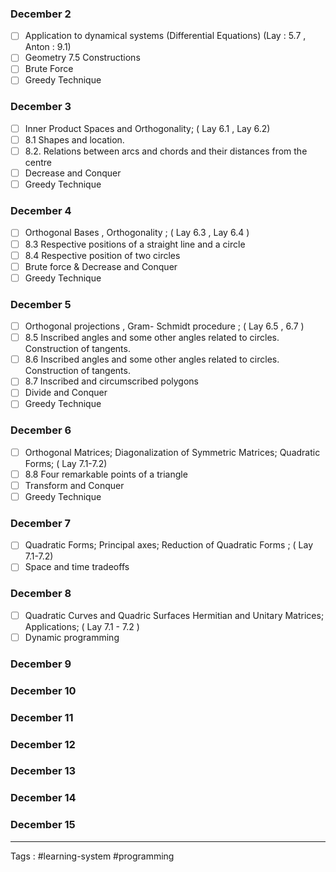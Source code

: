 ### **December 2**
- [ ] Application to dynamical systems  (Differential Equations) (Lay : 5.7 , Anton : 9.1)
- [ ] Geometry 7.5 Constructions 
- [ ] Brute Force 
- [ ]  Greedy Technique
### **December 3**
- [ ] Inner Product Spaces and Orthogonality; ( Lay 6.1  , Lay 6.2) 
- [ ] 8.1 Shapes and location.
- [ ] 8.2. Relations between arcs and chords and their distances from the centre
- [ ] Decrease and Conquer
- [ ]  Greedy Technique
### **December 4**
- [ ] Orthogonal Bases  , Orthogonality ; ( Lay 6.3  , Lay 6.4 ) 
- [ ] 8.3 Respective positions of a straight line and a circle 
- [ ] 8.4 Respective position of two circles 
- [ ] Brute force & Decrease and Conquer
- [ ]  Greedy Technique
### **December 5**
- [ ] Orthogonal projections , Gram- Schmidt procedure  ; ( Lay 6.5 , 6.7 ) 
- [ ] 8.5 Inscribed angles and some other angles related to circles. Construction of tangents.
- [ ] 8.6   Inscribed angles and some other angles related to circles. Construction of tangents.
- [ ] 8.7 Inscribed and circumscribed polygons 
- [ ] Divide and Conquer
- [ ]  Greedy Technique
### **December 6**
- [ ]  Orthogonal Matrices; Diagonalization of Symmetric Matrices; Quadratic Forms; ( Lay 7.1-7.2)
- [ ] 8.8 Four remarkable points of a triangle 
- [ ] Transform and Conquer
- [ ]  Greedy Technique
### **December 7**
- [ ]  Quadratic Forms; Principal axes; Reduction of Quadratic Forms ; ( Lay 7.1-7.2)
- [ ]  Space and time tradeoffs

### **December 8**
- [ ] Quadratic Curves and Quadric Surfaces Hermitian and Unitary Matrices; Applications; ( Lay 7.1 - 7.2 )
- [ ]  Dynamic programming 
### **December 9**
### **December 10**
### **December 11**
### **December 12**
### **December 13**
### **December 14**
### **December 15**



___
Tags : #learning-system #programming 